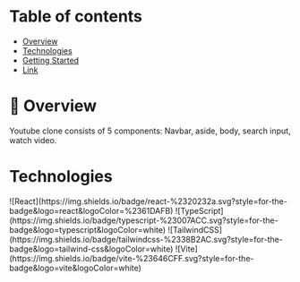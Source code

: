 
# Table of contents

- [Overview](#overview)
- [Technologies](#technologies)
- [Getting Started](#getting-started)
- [Link](#link)

# 📖 Overview

Youtube clone consists of 5 components: Navbar, aside, body, search input, watch video.

# Technologies

<p>
![React](https://img.shields.io/badge/react-%2320232a.svg?style=for-the-badge&logo=react&logoColor=%2361DAFB) 
![TypeScript](https://img.shields.io/badge/typescript-%23007ACC.svg?style=for-the-badge&logo=typescript&logoColor=white) 
![TailwindCSS](https://img.shields.io/badge/tailwindcss-%2338B2AC.svg?style=for-the-badge&logo=tailwind-css&logoColor=white) 	
![Vite](https://img.shields.io/badge/vite-%23646CFF.svg?style=for-the-badge&logo=vite&logoColor=white)
</p>
